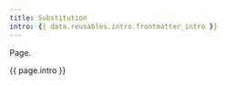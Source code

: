 ```yaml
---
title: Substitution
intro: {{ data.reusables.intro.frontmatter_intro }}
---
```


Page.

{{ page.intro }}
